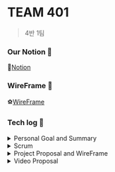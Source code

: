 # TEAM 401

> 4반 1팀 

### Our Notion 🔮

🎈[Notion](https://www.notion.so/VR-Project-6dd9383ec0974b4a829eaadfd35dad4a)

### WireFrame 🎲

⚽[WireFrame](https://jamboard.google.com/d/1xGNY3oLmgPtqpQzj2twDg86FApMhfrF4hfhbUQ7pGvs/edit?usp=sharing)

### Tech log :bookmark:

<details>
<summary>Personal Goal and Summary</summary>
    <ul>
        <a href="Document/Tech_Log/Personal_Goal/Personal_Goal.md"><li>개인목표정리</li></a>
        <a href="Document/Tech_Log/Personal_Goal/Develop_Summary_Sanghun.md"><li>신상훈 개발일지</li></a>
        <a href="Document/Tech_Log/Personal_Goal/Develop_Summary_HaeSung.md"><li>강해성 개발일지</li></a>
        <a href="Document/Tech_Log/Personal_Goal/Develop_Summary_SoHyun.md"><li>박소현 개발일지</li></a>
        <a href="Document/Tech_Log/Personal_Goal/Develop_Summary_CheongHwa.md"><li>김청화 개발일지</li></a>
        <a href="Document/Tech_Log/Personal_Goal/Develop_Summary_Mintak.md"><li>오민택 개발일지</li></a>
    </ul>
</details>
<details>
<summary>Scrum</summary>
    <ul>
        <a href=""><li>3월 1주차</li></a>
        <a href=""><li>3월 2주차</li></a>
    <a href=""><li>3월 3주차</li></a>
        <a href=""><li>3월4주차</li></a>
        <a href=""><li>3월 5주차</li></a>
    </ul>
</details>
<details>
<summary>Project Proposal and WireFrame</summary>
    <ul>
        <a href=""><li>프로젝트 기획안</li></a>
    <a href="Document/Tech_Log/Wireframe/Wireframe_googlejam.pdf"><li>와이어프레임</li></a>
    </ul>
</details>
<details>
<summary>Video Proposal</summary>
    <ul>
        <a href=""><li>영상기획안</li></a>
    </ul>
    <ul>
        <a href=""><li>PPT</li></a>
    </ul>
</details>